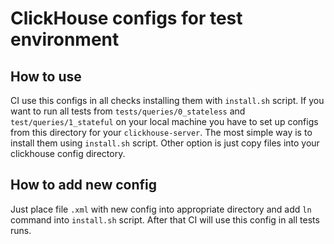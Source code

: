 # ClickHouse configs for test environment

## How to use
CI use this configs in all checks installing them with `install.sh` script. If you want to run all tests from `tests/queries/0_stateless` and `test/queries/1_stateful` on your local machine you have to set up configs from this directory for your `clickhouse-server`. The most simple way is to install them using `install.sh` script. Other option is just copy files into your clickhouse config directory.

## How to add new config

Just place file `.xml` with new config into appropriate directory and add `ln` command into `install.sh` script. After that CI will use this config in all tests runs.

